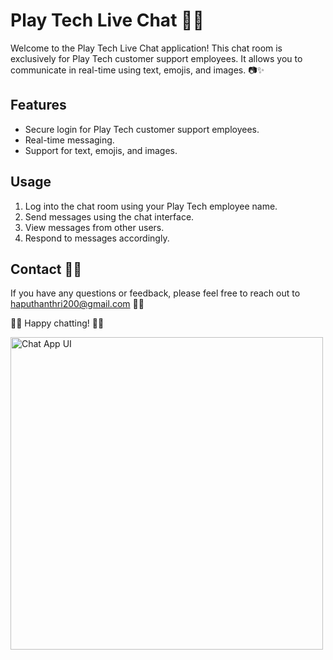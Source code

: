 # Play Tech Live Chat 💬🚀

Welcome to the Play Tech Live Chat application! This chat room is exclusively for Play Tech customer support employees. It allows you to communicate in real-time using text, emojis, and images. 📷✨

## Features

- Secure login for Play Tech customer support employees.
- Real-time messaging.
- Support for text, emojis, and images.

## Usage

1. Log into the chat room using your Play Tech employee name.
2. Send messages using the chat interface.
3. View messages from other users.
4. Respond to messages accordingly.

## Contact 📧👋

If you have any questions or feedback, please feel free to reach out to [haputhanthri200@gmail.com](mailto:haputhanthri200@gmail.com) 📧🚀

🌟🌈 Happy chatting! 🌈🌟

<img src="resources/image/chatAppui.png" alt="Chat App UI" width="500"/>
